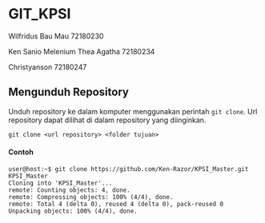 <h1>GIT_KPSI</h1>
<p>Wilfridus Bau Mau 72180230</p>
<p>Ken Sanio Melenium Thea Agatha 72180234</p>
<p>Christyanson 72180247</p>


## Mengunduh Repository

Unduh repository ke dalam komputer menggunakan perintah `git clone`. Url
repository dapat dilihat di dalam repository yang diinginkan.

```
git clone <url repository> <folder tujuan>
```

#### Contoh

```
user@host:~$ git clone https://github.com/Ken-Razor/KPSI_Master.git KPSI_Master
Cloning into 'KPSI_Master'...
remote: Counting objects: 4, done.
remote: Compressing objects: 100% (4/4), done.
remote: Total 4 (delta 0), reused 4 (delta 0), pack-reused 0
Unpacking objects: 100% (4/4), done.
```

